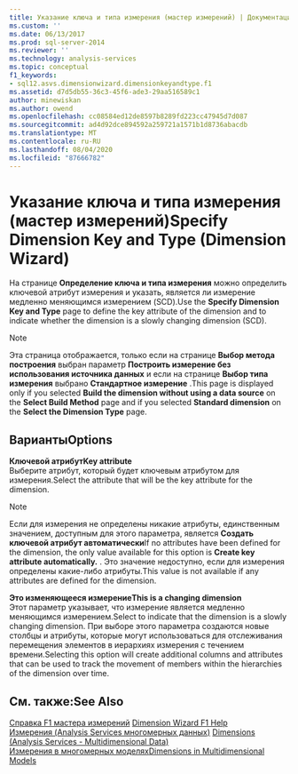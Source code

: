 ```yaml
---
title: Указание ключа и типа измерения (мастер измерений) | Документация Майкрософт
ms.custom: ''
ms.date: 06/13/2017
ms.prod: sql-server-2014
ms.reviewer: ''
ms.technology: analysis-services
ms.topic: conceptual
f1_keywords:
- sql12.asvs.dimensionwizard.dimensionkeyandtype.f1
ms.assetid: d7d5db55-36c3-45f6-ade3-29aa516589c1
author: minewiskan
ms.author: owend
ms.openlocfilehash: cc08584ed12de8597b8289fd223cc47945d7d087
ms.sourcegitcommit: ad4d92dce894592a259721a1571b1d8736abacdb
ms.translationtype: MT
ms.contentlocale: ru-RU
ms.lasthandoff: 08/04/2020
ms.locfileid: "87666782"
---
```

# <a name="specify-dimension-key-and-type-dimension-wizard"></a><span data-ttu-id="4d04b-102">Указание ключа и типа измерения (мастер измерений)</span><span class="sxs-lookup"><span data-stu-id="4d04b-102">Specify Dimension Key and Type (Dimension Wizard)</span></span>
  <span data-ttu-id="4d04b-103">На странице **Определение ключа и типа измерения** можно определить ключевой атрибут измерения и указать, является ли измерение медленно меняющимся измерением (SCD).</span><span class="sxs-lookup"><span data-stu-id="4d04b-103">Use the **Specify Dimension Key and Type** page to define the key attribute of the dimension and to indicate whether the dimension is a slowly changing dimension (SCD).</span></span>  
  
> [!NOTE]  
>  <span data-ttu-id="4d04b-104"> Эта страница отображается, только если на странице **Выбор метода построения** выбран параметр **Построить измерение без использования источника данных** и если на странице **Выбор типа измерения** выбрано **Стандартное измерение** .</span><span class="sxs-lookup"><span data-stu-id="4d04b-104">This page is displayed only if you selected **Build the dimension without using a data source** on the **Select Build Method** page and if you selected **Standard dimension** on the **Select the Dimension Type** page.</span></span>  
  
## <a name="options"></a><span data-ttu-id="4d04b-105">Варианты</span><span class="sxs-lookup"><span data-stu-id="4d04b-105">Options</span></span>  
 <span data-ttu-id="4d04b-106">**Ключевой атрибут**</span><span class="sxs-lookup"><span data-stu-id="4d04b-106">**Key attribute**</span></span>  
 <span data-ttu-id="4d04b-107">Выберите атрибут, который будет ключевым атрибутом для измерения.</span><span class="sxs-lookup"><span data-stu-id="4d04b-107">Select the attribute that will be the key attribute for the dimension.</span></span>  
  
> [!NOTE]  
>  <span data-ttu-id="4d04b-108">Если для измерения не определены никакие атрибуты, единственным значением, доступным для этого параметра, является **Создать ключевой атрибут автоматически**</span><span class="sxs-lookup"><span data-stu-id="4d04b-108">If no attributes have been defined for the dimension, the only value available for this option is **Create key attribute automatically.**</span></span> <span data-ttu-id="4d04b-109">. Это значение недоступно, если для измерения определены какие-либо атрибуты.</span><span class="sxs-lookup"><span data-stu-id="4d04b-109">This value is not available if any attributes are defined for the dimension.</span></span>  
  
 <span data-ttu-id="4d04b-110">**Это изменяющееся измерение**</span><span class="sxs-lookup"><span data-stu-id="4d04b-110">**This is a changing dimension**</span></span>  
 <span data-ttu-id="4d04b-111">Этот параметр указывает, что измерение является медленно меняющимся измерением.</span><span class="sxs-lookup"><span data-stu-id="4d04b-111">Select to indicate that the dimension is a slowly changing dimension.</span></span> <span data-ttu-id="4d04b-112">При выборе этого параметра создаются новые столбцы и атрибуты, которые могут использоваться для отслеживания перемещения элементов в иерархиях измерения с течением времени.</span><span class="sxs-lookup"><span data-stu-id="4d04b-112">Selecting this option will create additional columns and attributes that can be used to track the movement of members within the hierarchies of the dimension over time.</span></span>  
  
## <a name="see-also"></a><span data-ttu-id="4d04b-113">См. также:</span><span class="sxs-lookup"><span data-stu-id="4d04b-113">See Also</span></span>  
 <span data-ttu-id="4d04b-114">[Справка F1 мастера измерений](dimension-wizard-f1-help.md) </span><span class="sxs-lookup"><span data-stu-id="4d04b-114">[Dimension Wizard F1 Help](dimension-wizard-f1-help.md) </span></span>  
 <span data-ttu-id="4d04b-115">[Измерения &#40;Analysis Services многомерных данных&#41;](multidimensional-models-olap-logical-dimension-objects/dimensions-analysis-services-multidimensional-data.md) </span><span class="sxs-lookup"><span data-stu-id="4d04b-115">[Dimensions &#40;Analysis Services - Multidimensional Data&#41;](multidimensional-models-olap-logical-dimension-objects/dimensions-analysis-services-multidimensional-data.md) </span></span>  
 [<span data-ttu-id="4d04b-116">Измерения в многомерных моделях</span><span class="sxs-lookup"><span data-stu-id="4d04b-116">Dimensions in Multidimensional Models</span></span>](multidimensional-models/dimensions-in-multidimensional-models.md)  
  
  
